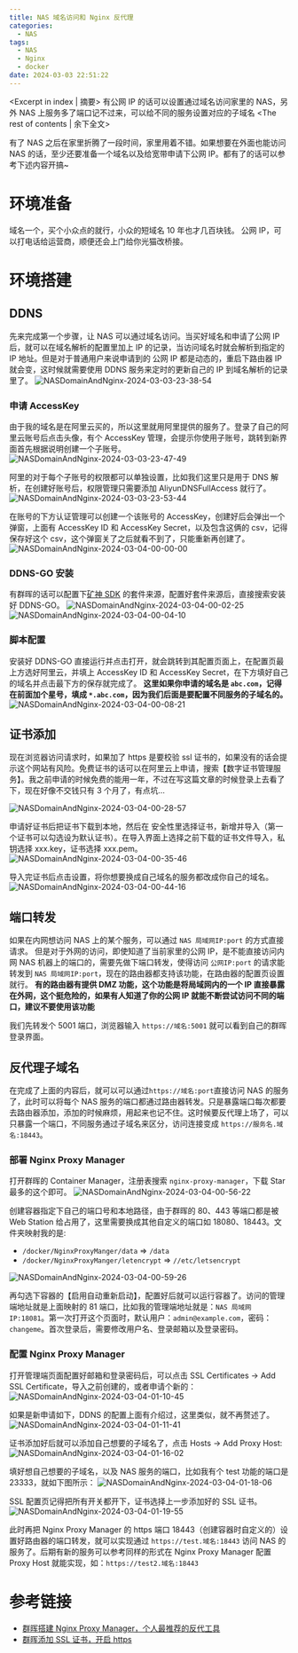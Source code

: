 ```yaml
---
title: NAS 域名访问和 Nginx 反代理
categories:
  - NAS
tags:
  - NAS
  - Nginx
  - docker
date: 2024-03-03 22:51:22
---
```


<Excerpt in index | 摘要>
有公网 IP 的话可以设置通过域名访问家里的 NAS，另外 NAS 上服务多了端口记不过来，可以给不同的服务设置对应的子域名 <!-- more -->
<The rest of contents | 余下全文>

有了 NAS 之后在家里折腾了一段时间，家里用着不错。如果想要在外面也能访问 NAS 的话，至少还要准备一个域名以及给宽带申请下公网 IP。都有了的话可以参考下述内容开搞~

# 环境准备

域名一个，买个小众点的就行，小众的短域名 10 年也才几百块钱。
公网 IP，可以打电话给运营商，顺便还会上门给你光猫改桥接。

# 环境搭建

## DDNS

先来完成第一个步骤，让 NAS 可以通过域名访问。当买好域名和申请了公网 IP 后，就可以在域名解析的配置里加上 IP 的记录，当访问域名时就会解析到指定的 IP 地址。但是对于普通用户来说申请到的 公网 IP 都是动态的，重启下路由器 IP 就会变，这时候就需要使用 DDNS 服务来定时的更新自己的 IP 到域名解析的记录里了。
![NASDomainAndNginx-2024-03-03-23-38-54](https://cdn.jsdelivr.net/gh/Longxr/PicStored/blog/NASDomainAndNginx-2024-03-03-23-38-54.png)

### 申请 AccessKey

由于我的域名是在阿里云买的，所以这里就用阿里提供的服务了。登录了自己的阿里云账号后点击头像，有个 AccessKey 管理，会提示你使用子账号，跳转到新界面首先根据说明创建一个子账号。
![NASDomainAndNginx-2024-03-03-23-47-49](https://cdn.jsdelivr.net/gh/Longxr/PicStored/blog/NASDomainAndNginx-2024-03-03-23-47-49.png)

阿里的对于每个子账号的权限都可以单独设置，比如我们这里只是用于 DNS 解析，在创建好账号后，权限管理只需要添加 AliyunDNSFullAccess 就行了。
![NASDomainAndNginx-2024-03-03-23-53-44](https://cdn.jsdelivr.net/gh/Longxr/PicStored/blog/NASDomainAndNginx-2024-03-03-23-53-44.png)

在账号的下方认证管理可以创建一个该账号的 AccessKey，创建好后会弹出一个弹窗，上面有 AccessKey ID 和 AccessKey Secret，以及包含这俩的 csv，记得保存好这个 csv，这个弹窗关了之后就看不到了，只能重新再创建了。
![NASDomainAndNginx-2024-03-04-00-00-00](https://cdn.jsdelivr.net/gh/Longxr/PicStored/blog/NASDomainAndNginx-2024-03-04-00-00-00.png)

### DDNS-GO 安装

有群晖的话可以配置下[矿神 SDK](https://spk7.imnks.com) 的套件来源，配置好套件来源后，直接搜索安装好 DDNS-GO。
![NASDomainAndNginx-2024-03-04-00-02-25](https://cdn.jsdelivr.net/gh/Longxr/PicStored/blog/NASDomainAndNginx-2024-03-04-00-02-25.png)
![NASDomainAndNginx-2024-03-04-00-04-10](https://cdn.jsdelivr.net/gh/Longxr/PicStored/blog/NASDomainAndNginx-2024-03-04-00-04-10.png)

### 脚本配置

安装好 DDNS-GO 直接运行并点击打开，就会跳转到其配置页面上，在配置页最上方选好阿里云，并填上 AccessKey ID 和 AccessKey Secret，在下方填好自己的域名并点击最下方的保存就完成了。
**这里如果你申请的域名是 `abc.com`，记得在前面加个星号，填成 `*.abc.com`，因为我们后面是要配置不同服务的子域名的。**
![NASDomainAndNginx-2024-03-04-00-08-21](https://cdn.jsdelivr.net/gh/Longxr/PicStored/blog/NASDomainAndNginx-2024-03-04-00-08-21.png)

## 证书添加

现在浏览器访问请求时，如果加了 https 是要校验 ssl 证书的，如果没有的话会提示这个网站有风险。免费证书的话可以在阿里云上申请，搜索【数字证书管理服务】。我之前申请的时候免费的能用一年，不过在写这篇文章的时候登录上去看了下，现在好像不交钱只有 3 个月了，有点坑...

![NASDomainAndNginx-2024-03-04-00-28-57](https://cdn.jsdelivr.net/gh/Longxr/PicStored/blog/NASDomainAndNginx-2024-03-04-00-28-57.png)

申请好证书后把证书下载到本地，然后在 安全性里选择证书，新增并导入（第一个证书可以勾选设为默认证书）。在导入界面上选择之前下载的证书文件导入，私钥选择 xxx.key，证书选择 xxx.pem。
![NASDomainAndNginx-2024-03-04-00-35-46](https://cdn.jsdelivr.net/gh/Longxr/PicStored/blog/NASDomainAndNginx-2024-03-04-00-35-46.png)

导入完证书后点击设置，将你想要换成自己域名的服务都改成你自己的域名。
![NASDomainAndNginx-2024-03-04-00-44-16](https://cdn.jsdelivr.net/gh/Longxr/PicStored/blog/NASDomainAndNginx-2024-03-04-00-44-16.png)

## 端口转发

如果在内网想访问 NAS 上的某个服务，可以通过 `NAS 局域网IP:port` 的方式直接请求。
但是对于外网的访问，即使知道了当前家里的公网 IP，是不能直接访问内网 NAS 机器上的端口的，需要先做下端口转发，使得访问 `公网IP:port` 的请求能转发到 `NAS 局域网IP:port`，现在的路由器都支持该功能，在路由器的配置页设置就行。
**有的路由器有提供 DMZ 功能，这个功能是将局域网内的一个 IP 直接暴露在外网，这个挺危险的，如果有人知道了你的公网 IP 就能不断尝试访问不同的端口，建议不要使用该功能**

我们先转发个 5001 端口，浏览器输入 `https://域名:5001` 就可以看到自己的群晖登录界面。

## 反代理子域名

在完成了上面的内容后，就可以可以通过`https://域名:port`直接访问 NAS 的服务了，此时可以将每个 NAS 服务的端口都通过路由器转发。只是暴露端口每次都要去路由器添加，添加的时候麻烦，用起来也记不住。这时候要反代理上场了，可以只暴露一个端口，不同服务通过子域名来区分，访问连接变成 `https://服务名.域名:18443`。

### 部署 Nginx Proxy Manager

打开群晖的 Container Manager，注册表搜索 `nginx-proxy-manager`，下载 Star 最多的这个即可。
![NASDomainAndNginx-2024-03-04-00-56-22](https://cdn.jsdelivr.net/gh/Longxr/PicStored/blog/NASDomainAndNginx-2024-03-04-00-56-22.png)

创建容器指定下自己的端口号和本地路径，由于群晖的 80、443 等端口都是被 Web Station 给占用了，这里需要换成其他自定义的端口如 18080、18443。文件夹映射我的是:

- `/docker/NginxProxyManger/data` => `/data`
- `/docker/NginxProxyManger/letencrypt` => `//etc/letsencrypt`

![NASDomainAndNginx-2024-03-04-00-59-26](https://cdn.jsdelivr.net/gh/Longxr/PicStored/blog/NASDomainAndNginx-2024-03-04-00-59-26.png)

再勾选下容器的【启用自动重新启动】，配置好后就可以运行容器了。访问的管理端地址就是上面映射的 81 端口，比如我的管理端地址就是：`NAS 局域网IP:18081`。第一次打开这个页面时，默认用户：`admin@example.com`，密码：`changeme`。首次登录后，需要修改用户名、登录邮箱以及登录密码。

### 配置 Nginx Proxy Manager

打开管理端页面配置好邮箱和登录密码后，可以点击 SSL Certificates -> Add SSL Certificate，导入之前创建的，或者申请个新的：
![NASDomainAndNginx-2024-03-04-01-10-45](https://cdn.jsdelivr.net/gh/Longxr/PicStored/blog/NASDomainAndNginx-2024-03-04-01-10-45.png)

如果是新申请如下，DDNS 的配置上面有介绍过，这里类似，就不再赘述了。
![NASDomainAndNginx-2024-03-04-01-11-41](https://cdn.jsdelivr.net/gh/Longxr/PicStored/blog/NASDomainAndNginx-2024-03-04-01-11-41.png)

证书添加好后就可以添加自己想要的子域名了，点击 Hosts -> Add Proxy Host:
![NASDomainAndNginx-2024-03-04-01-16-02](https://cdn.jsdelivr.net/gh/Longxr/PicStored/blog/NASDomainAndNginx-2024-03-04-01-16-02.png)

填好想自己想要的子域名，以及 NAS 服务的端口，比如我有个 test 功能的端口是 23333，就如下图所示：
![NASDomainAndNginx-2024-03-04-01-18-06](https://cdn.jsdelivr.net/gh/Longxr/PicStored/blog/NASDomainAndNginx-2024-03-04-01-18-06.png)

SSL 配置页记得把所有开关都开下，证书选择上一步添加好的 SSL 证书。
![NASDomainAndNginx-2024-03-04-01-19-55](https://cdn.jsdelivr.net/gh/Longxr/PicStored/blog/NASDomainAndNginx-2024-03-04-01-19-55.png)

此时再把 Nginx Proxy Manager 的 https 端口 18443（创建容器时自定义的）设置好路由器的端口转发，就可以实现通过 `https://test.域名:18443` 访问 NAS 的服务了。后期有新的服务可以参考同样的形式在 Nginx Proxy Manager 配置 Proxy Host 就能实现，如：`https://test2.域名:18443`

# 参考链接

- [群晖搭建 Nginx Proxy Manager，个人最推荐的反代工具](https://zhuanlan.zhihu.com/p/678250017)
- [群晖添加 SSL 证书，开启 https](https://blog.csdn.net/weixin_42523454/article/details/128100870)
